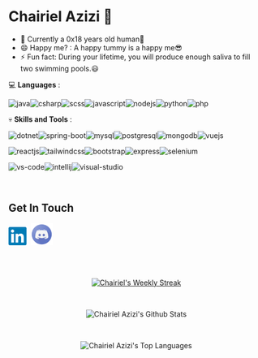 # Chairiel Azizi 👋

<!-- - 🔭 I’m currently a final year student in Software Engineering Degree at University of Malaya,Malaysia. -->
- 🌱 Currently a 0x18 years old human🔭
- 😄 Happy me? : A happy tummy is a happy me😎
- ⚡ Fun fact: During your lifetime, you will produce enough saliva to fill two swimming pools.😃
<!--- 🌱 Currently learning frontend web development, database management, quality assurance and software testing. -->
<!-- - 👯 I’m looking to collaborate on any project, games development and mobile app as it can increase my knowledge in this field. -->

💻 **Languages** : 

<img align="left" alt="java" src="https://img.shields.io/badge/Java-%23ED8B00.svg?style=for-the-badge&logo=openjdk&logoColor=white" />&nbsp;
<img align="left" alt="csharp" src="https://custom-icon-badges.demolab.com/badge/C%23-%23239120.svg?style=for-the-badge&logo=cshrp&logoColor=white" />&nbsp;
<img align="left" alt="scss" src="https://img.shields.io/badge/Sass-C69?style=for-the-badge&logo=sass&logoColor=fff" />&nbsp;
<img align="left" alt="javascript" src="https://img.shields.io/badge/JavaScript-F7DF1E?style=for-the-badge&logo=javascript&logoColor=black" />
<img align="left" alt="nodejs" src="https://img.shields.io/badge/Node.js-43853D?style=for-the-badge&logo=node.js&logoColor=white" />
<img align="left" alt="python" src="https://img.shields.io/badge/Python-14354C?style=for-the-badge&logo=python&logoColor=white" />
<img align="left" alt="php" src="https://img.shields.io/badge/PHP-777BB4?style=for-the-badge&logo=php&logoColor=white" />


💀 **Skills and Tools** : 

<img align="left" alt="dotnet" src="https://img.shields.io/badge/.NET-5C2D91?style=for-the-badge&logo=.net&logoColor=white" />&nbsp;
<img align="left" alt="spring-boot" src="https://img.shields.io/badge/Spring%20Boot-6DB33F?style=for-the-badge&logo=springboot&logoColor=fff" />&nbsp;
<img align="left" alt="mysql" src="https://img.shields.io/badge/MySQL-00000F?style=for-the-badge&logo=mysql&logoColor=white" />&nbsp;
<img align="left" alt="postgresql" src="https://img.shields.io/badge/PostgreSQL-316192?style=for-the-badge&logo=postgresql&logoColor=white" />&nbsp;
<img align="left" alt="mongodb" src="https://img.shields.io/badge/MongoDB-%234ea94b.svg?style=for-the-badge&logo=mongodb&logoColor=white" />&nbsp;
<img align="left" alt="vuejs" src="https://img.shields.io/badge/Vue.js-4FC08D?style=for-the-badge&logo=vuedotjs&logoColor=fff" />&nbsp;

<img align="left" alt="reactjs" src="https://img.shields.io/badge/React-20232a?style=for-the-badge&logo=react&logoColor=%2361DAFB" />&nbsp;
<img align="left" alt="tailwindcss" src="https://img.shields.io/badge/Tailwind%20CSS-%2338B2AC.svg?style=for-the-badge&logo=tailwind-css&logoColor=white" />&nbsp;
<img align="left" alt="bootstrap" src="https://img.shields.io/badge/Bootstrap-563D7C?style=for-the-badge&logo=bootstrap&logoColor=white" />&nbsp;
<img align="left" alt="express" src="https://img.shields.io/badge/Express.js-404D59?style=for-the-badge&logo=express&logoColor=%2361DAFB" />&nbsp;
<img align="left" alt="selenium" src="https://img.shields.io/badge/Selenium-43B02A?style=for-the-badge&logo=selenium&logoColor=fff" />&nbsp;

<img align="left" alt="vs-code" src="https://img.shields.io/badge/IntelliJIDEA-000000.svg?style=for-the-badge&logo=intellij-idea&logoColor=whitef" />&nbsp;
<img align="left" alt="intellij" src="https://custom-icon-badges.demolab.com/badge/Visual%20Studio%20Code-0078d7.svg?style=for-the-badge&logo=vsc&logoColor=white" />&nbsp;
<img align="left" alt="visual-studio" src="https://custom-icon-badges.demolab.com/badge/Visual%20Studio-5C2D91.svg?style=for-the-badge&logo=visual-studio&logoColor=white" />&nbsp;

<br/>

<!-- > "The way to get started is to quit talking and begin doing." -Walt Disney

<img align="left" alt="azure" src="https://custom-icon-badges.demolab.com/badge/Microsoft%20Azure-0089D6?style=for-the-badge&logo=msazure&logoColor=white" />&nbsp;

<img align="left" alt="laravel" src="https://img.shields.io/badge/Laravel-%23FF2D20.svg?style=for-the-badge&logo=laravel&logoColor=white" />&nbsp;
<img align="left" alt="django" src="https://img.shields.io/badge/Django-%23092E20.svg?style=for-the-badge&logo=django&logoColor=white" />&nbsp;
<br/> --->

<!-- ## My Values
👀 Beginner's minset and curiousity <br/>
💕 Safety and trust <br/>
🤙 Shared understanding and consensus <br/> -->

<!-- 
## Personal Projects

Here are some of my personal projects:

#### 1. Legal Accounting System for SMEs
A final year project title Legal Accounting System for SMEs built using Vue. Hosted on vercel. <br/>
Github link: [View on GitHub](https://github.com/chairielazizi/legal-ace-sme) <br/>
Website link: https://legal-ace-sme.vercel.app/

#### 2. Simple Portfolio Website
A simple portfolio website built using ReactJS.<br/>
Github link: [View on GitHub](https://github.com/chairielazizi/chairielazizi.github.io) <br/>
Website link: https://aku.airiel.space/

#### 3. Nextjs IMDB
An IMDB like website built using Next.js, Tailwind CSS, MongoDB and Clerk for authentication.<br/>
Github link: [View on GitHub](https://github.com/chairielazizi/nextjs_imdb) <br/>
Website link: https://nextjs-imdb-rosy.vercel.app/

#### 3. MERN URL Shortener
A URL shortener web app built using MERN stack (MongoDB, Express.js, React JS, Node.js) and Typescript, hosted on Render.<br/>
Github link: [View on GitHub](https://github.com/chairielazizi/mern_url_shortener) <br/>
Website link: https://mern-url-shortener-48rm.onrender.com/

#### 4. Mockup Ticketing System
A mockup ticketing system web app built using Next JS, MongoDB, Tailwind CSS and Typescript hosted on Render.<br/>
Github link: [View on GitHub](https://github.com/chairielazizi/nextjs_ticketing_system) <br/>
Website link: https://nextjs-ticketing-system.onrender.com/

#### 5. Simple Notebook Web App
A simple notebook web app built using MERN stack (MongoDB, Express.js, React JS, Node.js and Typescript), hosted on Render.<br/>
Github link: [View on GitHub](https://github.com/chairielazizi/Simple-Notebook) <br/>
Website link: https://simple-notebook-backend.onrender.com/

#### 5. Invoice App
Built using C# ASP.NET Core MVC with TailwindCSS, hosted on MonsterASP.Net.<br/>
Github link: [View on GitHub](https://github.com/chairielazizi/aspdotnetcore_InvoiceApp) <br/>
Website link: https://invoice-app.runasp.net/

#### 6. Expense Tracker
Expense Tracker using ASP.NET Core MVC stack, hosted on Microsoft Azure.<br/>
Github link: [View on GitHub](https://github.com/chairielazizi/ExpenseTracker) <br/>
Website link: https://airielexpensetracker.azurewebsites.net/

#### 7. Note List App
A simple note lists app build with ASP.NET Core (MVC), hosted on Microsoft Azure.<br/>
Github link: [View on GitHub](https://github.com/chairielazizi/NoteListApp) <br/>
Website link: https://airielnotelist.azurewebsites.net/ 

-->



## Get In Touch
<!--E-mail: azizihr2000@gmail.com <br/> -->

[<img align="" alt="LinkedIn" width="40px" src="https://github.com/chairielazizi/chairielazizi/blob/master/images/linkedin.png" />](https://www.linkedin.com/in/chairielazizi)
[<img align="" alt="Discord" width="43px" src="https://github.com/chairielazizi/chairielazizi/blob/master/images/discord.png" />](https://discordapp.com/users/464470476391972874)
<!--[<img align="" alt="Youtube" width="43px" src="https://github.com/chairielazizi/chairielazizi/blob/master/images/youtube.png" />](https://www.youtube.com/channel/UC80mb1uo-CeTnDv9rBjaEKQ) --->
<!--[<img align="" alt="Gmail" width="43px" src="https://github.com/chairielazizi/chairielazizi/blob/master/images/gmail1.png" />](azizihr2000@gmail.com) --->
<!-- [<img align="" alt="Twitter" width="43px" src="https://github.com/chairielazizi/chairielazizi/blob/master/images/twitter.png" />](https://www.twitter.com/milisfuaim) --->
<!--[<img align="" alt="Facebook" width="40px" src="https://github.com/chairielazizi/chairielazizi/blob/master/images/facebook.png" />](https://facebook.com/chairielazizi)
[<img align="" alt="Instagram" width="49px" src="https://github.com/chairielazizi/chairielazizi/blob/master/images/ig.png" />](https://www.instagram.com/chairielazizi) --->
<!--https://accounts.google.com/ServiceLogin?service=mail&passive=true&Email=azizihr2000@gmail.com&continue=https://mail.google.com/mail/u/azizihr2000@gmail.com/?view=cm%26fs=1%26to=someone@example.com%26su=SUBJECT%26body=BODY%26bcc=someone.else@example.com--->

<br/>
<br/>

<p align="center">
    <a href="https://git.io/streak-stats">
        <img src="https://github-readme-streak-stats-theta-lemon.vercel.app?user=chairielazizi&theme=vue-dark&hide_border=true&mode=weekly" alt="Chairiel's Weekly Streak" />
    </a>
</p>

<br/>

<!--
<p align="center">
    <a href="https://github.com/nadvolod/github-readme-streak-stats">
        <img title="🔥 Get streak stats for your profile at git.io/streak-stats" alt="Chairiel's streak" src="https://github-readme-streak-stats.herokuapp.com/?user=chairielazizi&theme=vue-dark&hide_border=true"/>
    </a>
</p>

<br/>

<p align="center">
    <a href="https://git.io/streak-stats">
        <img src="https://streak-stats.demolab.com?user=chairielazizi&theme=vue-dark&hide_border=true&mode=weekly" alt="Chairiel's weekly Streak" />
    </a>
</p>

<br/>
--->

<p align="center">
<img alt="Chairiel Azizi's Github Stats" src="https://github-readme-stats.vercel.app/api?username=chairielazizi&show_icons=true&hide_border=true,prs?count_private=true&theme=radical" />
</p>

<br/>


<!--<p align="center">
<img align="" alt="Chairiel Azizi's Top Languages" src="https://github-readme-stats.vercel.app/api/top-langs/?username=chairielazizi&theme=radical&hide=Swift,Kotlin,Objective-C,ShaderLab,Tex,jupyter%20notebook,Python&layout=compact&langs_count=10&hide_border=true" />
</p> --->

<p align="center">
<img align="" alt="Chairiel Azizi's Top Languages" src="https://github-readme-stats.vercel.app/api/top-langs/?username=chairielazizi&theme=radical&hide=Swift,Kotlin,ShaderLab,Tex,jupyter%20notebook,Python&layout=compact&langs_count=20&hide_border=true" />
</p>

<br/>

<!--<a href="https://github.com/nadvolod/github-readme-activity-graph">
  <img alt="Chairiel's Activity Graph" src="https://activity-graph.herokuapp.com/graph?username=chairielazizi&bg_color=0D1117&theme=gotham&hide_border=true" />
</a>-->



<!-- <img src="https://media.giphy.com/media/f3iwJFOVOwuy7K6FFw/giphy.gif" width=300px height=180px margin-left="20px"/> 
<img src="https://media.giphy.com/media/L1R1tvI9svkIWwpVYr/giphy.gif" width=300px height=180px margin-left="20px" align="right"/>
<br/>
<img align="center" src="https://storage.googleapis.com/gweb-uniblog-publish-prod/original_images/Dino_non-birthday_version.gif" width=1000px height=200px/>

<!-- <img align="center" src="https://github.com/chairielazizi/chairielazizi/blob/master/photo_2019-09-07_21-28-45.jpg" alt="Just a pic" width=1000px height=700px/> --->
